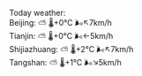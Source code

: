 Today weather:  
Beijing: ⛅️  🌡️+0°C 🌬️↖7km/h  
Tianjin: ⛅️  🌡️+0°C 🌬️←5km/h  
Shijiazhuang: ⛅️  🌡️+2°C 🌬️↖7km/h  
Tangshan: ⛅️  🌡️+1°C 🌬️↘5km/h  

